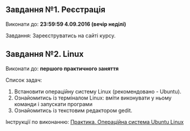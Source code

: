 ## Завдання №1. Реєстрація

Виконати до:		**23:59:59 4.09.2016 (вечір неділі)**

Завдання:		Зареєструватись на сайті курсу.

## Завдання №2. Linux

Виконати до:		**першого практичного заняття**

Список задач:

1. Встановити операційну систему Linux (рекомендовано - Ubuntu).
2. Ознайомитись із терміналом Linux: вміти виконувати у ньому команди і запускати  програми
3. Ознайомитись із текстовим редактором gedit. 

Інструкції по виконанню: [Практика. Операційна система Ubuntu Linux](https://docs.google.com/document/d/1JaZVV6_QryMq6yCK0pUE38Dc7azp_GhBWtGxvaYBk5Q/edit?usp=sharing)
